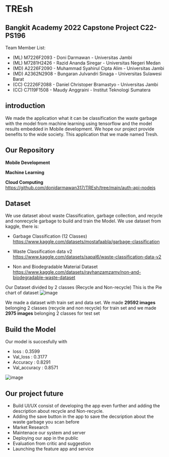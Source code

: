 # TREsh
## Bangkit Academy 2022 Capstone Project C22-PS196 ##

Team Member List:
* (ML) M7226F2093 - Doni Darmawan - Universitas Jambi
* (ML) M7281H2426 - Razid Ananda Siregar - Universitas Negeri Medan
* (MD) A2226F2090 - Muhammad Syahirul Cipta Alim - Universitas Jambi
* (MD) A2362N2908 - Bungaran Julvandri Sinaga - Universitas Sulawesi Barat
* (CC) C2226F2088 - Daniel Christoper Bramastyo - Universitas Jambi
* (CC) C7119F1508 - Maudy Anggraini - Institut Teknologi Sumatera


## **introduction**

We made the application what it can be classification the waste garbage with the model from machine learning using tensorflow and the model results  embedded in Mobile development. 
We hope our project provide benefits to the wide society. 
This application that we made named Tresh.

## Our Repository
**Mobile Development**

**Machine Learning**

**Cloud Computing**
https://github.com/donidarmawan317/TREsh/tree/main/auth-api-nodejs

## Dataset

We use dataset about waste Classification, garbage collection, and recycle and nonrecycle garbage to build and train the Model. We use dataset from kaggle, there is:

* Garbage Classification (12 Classes)
https://www.kaggle.com/datasets/mostafaabla/garbage-classification

* Waste Classification data v2
https://www.kaggle.com/datasets/sapal6/waste-classification-data-v2

* Non and Biodegradable Material Dataset
https://www.kaggle.com/datasets/rayhanzamzamy/non-and-biodegradable-waste-dataset 

Our Dataset divided by 2 classes (Recycle and Non-recycle)
This is the Pie chart of dataset 
![image](https://user-images.githubusercontent.com/96327001/173241770-d540a7d8-ce8a-412b-b7cb-1c0c816fe1e0.png)

We made a dataset with train set and data set. We made **29592 images** belonging 2 classes (recycle and non recycle) for train set and we made **2975 images** belonging 2 classes for test set


## Build the Model

Our model is succesfully with 
* loss          : 0.3599
* Val_loss      : 0.3177
* Accuracy      : 0.8291
* Val_accuracy  : 0.8571

![image](https://user-images.githubusercontent.com/96327001/173242236-83b65708-df52-4548-b0e8-412465db8694.png)


## Our project future

* Build UI/UX consist of developing the app even further and adding the description about recycle and Non-recycle.
* Adding the save button in the app to save the decsription about the waste garbage you scan before
* Market Research
* Maintenace our system and server
* Deploying our app in the public
* Evaluation from critic and suggestion
* Launching the feature app and service



